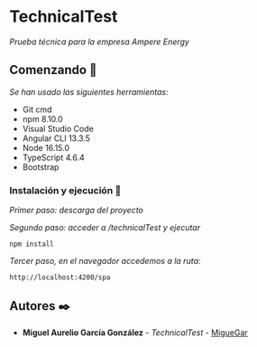 # TechnicalTest

_Prueba técnica para la empresa Ampere Energy_

## Comenzando 🚀

_Se han usado las siguientes herramientas:_

- Git cmd
- npm 8.10.0
- Visual Studio Code
- Angular CLI 13.3.5
- Node 16.15.0
- TypeScript 4.6.4
- Bootstrap

### Instalación y ejecución 🔧

_Primer paso: descarga del proyecto_

_Segundo paso: acceder a /technicalTest y ejecutar_

```
npm install
```

_Tercer paso, en el navegador accedemos a la ruta:_

```
http://localhost:4200/spa
```

## Autores ✒️

* **Miguel Aurelio García González** - *TechnicalTest* - [MigueGar](https://github.com/MigueGar/technicalTest)
